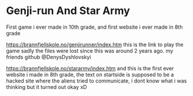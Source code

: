 # Genji-run And Star Army
First game i ever made in 10th grade, and first website i ever made in 8th grade


https://brannfjellskole.no/genjirunner/index.htm
this is the link to play the game sadly the files were lost since this was around 2 years ago.  my friends github @DenysDyshlovskyi

https://brannfjellskole.no/stararmy/index.htm
and this is the first ever website i made in 8th grade, the text on startside is supposed to be a hacked site where the aliens tried to communicate, i dont know what i was thinking but it turned out okay xD

